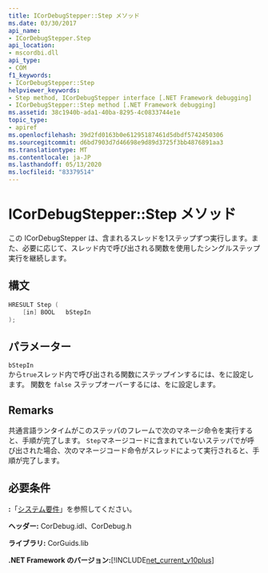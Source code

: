 ```yaml
---
title: ICorDebugStepper::Step メソッド
ms.date: 03/30/2017
api_name:
- ICorDebugStepper.Step
api_location:
- mscordbi.dll
api_type:
- COM
f1_keywords:
- ICorDebugStepper::Step
helpviewer_keywords:
- Step method, ICorDebugStepper interface [.NET Framework debugging]
- ICorDebugStepper::Step method [.NET Framework debugging]
ms.assetid: 38c1940b-ada1-40ba-8295-4c0833744e1e
topic_type:
- apiref
ms.openlocfilehash: 39d2fd0163b0e61295187461d5dbdf5742450306
ms.sourcegitcommit: d6bd7903d7d46698e9d89d3725f3bb4876891aa3
ms.translationtype: MT
ms.contentlocale: ja-JP
ms.lasthandoff: 05/13/2020
ms.locfileid: "83379514"
---
```

# <a name="icordebugstepperstep-method"></a>ICorDebugStepper::Step メソッド
この ICorDebugStepper は、含まれるスレッドを1ステップずつ実行します。また、必要に応じて、スレッド内で呼び出される関数を使用したシングルステップ実行を継続します。  
  
## <a name="syntax"></a>構文  
  
```cpp  
HRESULT Step (  
    [in] BOOL   bStepIn  
);  
```  
  
## <a name="parameters"></a>パラメーター  
 `bStepIn`  
 から`true`スレッド内で呼び出される関数にステップインするには、をに設定します。 関数を `false` ステップオーバーするには、をに設定します。  
  
## <a name="remarks"></a>Remarks  
 共通言語ランタイムがこのステッパのフレームで次のマネージ命令を実行すると、手順が完了します。 `Step`マネージコードに含まれていないステッパでが呼び出された場合、次のマネージコード命令がスレッドによって実行されると、手順が完了します。  
  
## <a name="requirements"></a>必要条件  
 **:**「[システム要件](../../get-started/system-requirements.md)」を参照してください。  
  
 **ヘッダー:** CorDebug.idl、CorDebug.h  
  
 **ライブラリ:** CorGuids.lib  
  
 **.NET Framework のバージョン:**[!INCLUDE[net_current_v10plus](../../../../includes/net-current-v10plus-md.md)]

